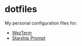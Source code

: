# dotfiles

My personal configuration files for:

- [WezTerm](https://wezfurlong.org/wezterm/)
- [Starship Prompt](https://starship.rs/)

